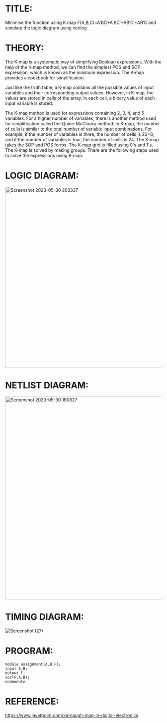 # TITLE:
Minimise the function using K map F(A,B,C)=A′BC+A′BC′+AB′C′+AB′C and simulate the logic diagram using verilog


# THEORY:
The K-map is a systematic way of simplifying Boolean expressions. With the help of the K-map method, we can find the simplest POS and SOP expression, which is known as the minimum expression. The K-map provides a cookbook for simplification.

Just like the truth table, a K-map contains all the possible values of input variables and their corresponding output values. However, in K-map, the values are stored in cells of the array. In each cell, a binary value of each input variable is stored.

The K-map method is used for expressions containing 2, 3, 4, and 5 variables. For a higher number of variables, there is another method used for simplification called the Quine-McClusky method. In K-map, the number of cells is similar to the total number of variable input combinations. For example, if the number of variables is three, the number of cells is 23=8, and if the number of variables is four, the number of cells is 24. The K-map takes the SOP and POS forms. The K-map grid is filled using 0's and 1's. The K-map is solved by making groups. There are the following steps used to solve the expressions using K-map:

# LOGIC DIAGRAM:
<img width="580" alt="Screenshot 2023-05-30 203337" src="https://github.com/thirulokeshh/Simulation-project--Digital-Electronics/assets/124516517/e77d1c81-0eec-4305-978b-9ae07af5e619">


# NETLIST DIAGRAM:
<img width="650" alt="Screenshot 2023-05-30 190827" src="https://github.com/thirulokeshh/Simulation-project--Digital-Electronics/assets/124516517/16cb3184-54cf-4336-986c-92f11aff923c">


# TIMING DIAGRAM:
![Screenshot (27)](https://github.com/thirulokeshh/Simulation-project--Digital-Electronics/assets/124516517/efdf102a-000c-4be9-b409-bc5fa84545a8)



# PROGRAM:
~~~
module assignment(A,B,F);
input A,B;
output F;
xor(F,A,B);
endmodule
~~~

# REFERENCE:
https://www.javatpoint.com/karnaugh-map-in-digital-electronics
